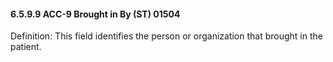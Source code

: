 #### 6.5.9.9 ACC-9 Brought in By (ST) 01504

Definition: This field identifies the person or organization that brought in the patient.
